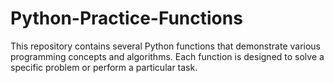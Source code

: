# Python-Practice-Functions
This repository contains several Python functions that demonstrate various programming concepts and algorithms. Each function is designed to solve a specific problem or perform a particular task.
